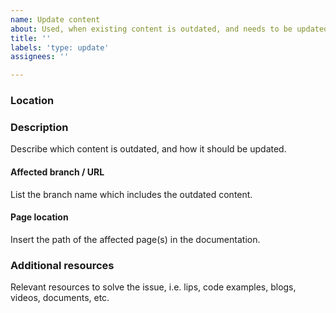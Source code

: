 ```yaml
---
name: Update content
about: Used, when existing content is outdated, and needs to be updated.
title: ''
labels: 'type: update'
assignees: ''

---
```


### Location

### Description
Describe which content is outdated, and how it should be updated.

#### Affected branch / URL
List the branch name which includes the outdated content.

#### Page location
Insert the path of the affected page(s) in the documentation.

### Additional resources
Relevant resources to solve the issue, i.e. lips, code examples, blogs, videos, documents, etc.
